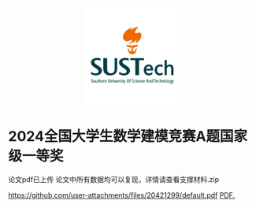 <p align="center">
    <img alt="SUSTech" src="./SUSTech_University_Logo.png" height="200">
</p>

# 2024全国大学生数学建模竞赛A题国家级一等奖

论文pdf已上传
论文中所有数据均可以复现，详情请查看支撑材料.zip

https://github.com/user-attachments/files/20421299/default.pdf
<a href="[username.github.io/folder/document.pdf](https://github.com/user-attachments/files/20421299/default.pdf)" target="_blank">PDF.</a>
